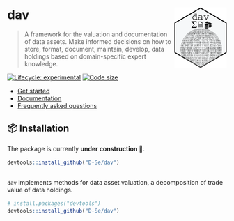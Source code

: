 
<!-- README.md is generated from README.Rmd. Please edit that file -->

# dav <img src="man/figures/logo.png" align="right" alt="" width="120"/>

> A framework for the valuation and documentation of data assets. Make
> informed decisions on how to store, format, document, maintain,
> develop, data holdings based on domain-specific expert knowledge.

<!-- badges: start -->

[![Lifecycle:
experimental](https://img.shields.io/badge/lifecycle-experimental-orange.svg)](https://lifecycle.r-lib.org/articles/stages.html#experimental)
[![Code
size](https://img.shields.io/github/languages/code-size/D-Se/dav.svg)](https://github.com/D-Se/dav)
<!-- badges: end -->

<div id="tldr">

-   [Get started](https://google.com)
-   [Documentation](https://google.com)
-   [Frequently asked questions](https://google.com)

</div>

## 📦 Installation

The package is currently **under construction 🚧**.

``` r
devtools::install_github("D-Se/dav")
```

## 

`dav` implements methods for data asset valuation, a decomposition of
trade value of data holdings.

``` r
# install.packages("devtools")
devtools::install_github("D-Se/dav")
```
